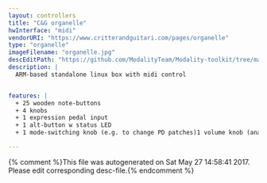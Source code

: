 ```yaml
---
layout: controllers
title: "C&G organelle"
hwInterface: "midi"
vendorURI: "https://www.critterandguitari.com/pages/organelle"
type: "organelle"
imageFilename: "organelle.jpg"
descEditPath: "https://github.com/ModalityTeam/Modality-toolkit/tree/master/Modality/MKtlDescriptions//organelle.desc.scd"
description: |
  ARM-based standalone linux box with midi control


features: |
  + 25 wooden note-buttons
  + 4 knobs
  + 1 expression pedal input
  + 1 alt-button w status LED
  + 1 mode-switching knob (e.g. to change PD patches)1 volume knob (analog only, no midi)

---
```

{% comment %}This file was autogenerated on Sat May 27 14:58:41 2017. Please edit corresponding desc-file.{% endcomment %}